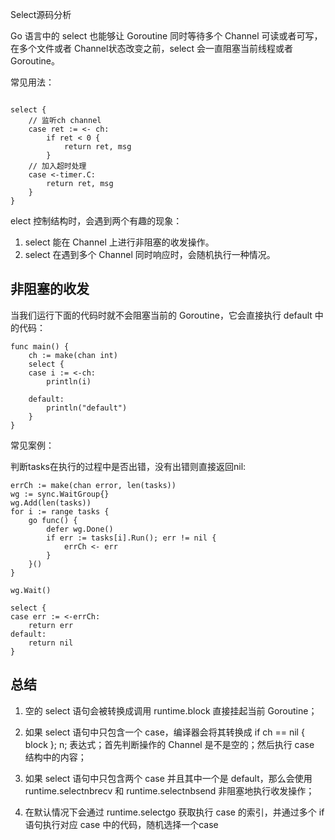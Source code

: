 Select源码分析

Go 语言中的 select 也能够让 Goroutine 同时等待多个 Channel 可读或者可写，在多个文件或者 Channel状态改变之前，select 会一直阻塞当前线程或者 Goroutine。

常见用法：
```

select {
    // 监听ch channel
    case ret := <- ch:
        if ret < 0 {
            return ret, msg
        }
    // 加入超时处理
    case <-timer.C:
        return ret, msg
    }
}
```

elect 控制结构时，会遇到两个有趣的现象：
1. select 能在 Channel 上进行非阻塞的收发操作。
2. select 在遇到多个 Channel 同时响应时，会随机执行一种情况。


## 非阻塞的收发

当我们运行下面的代码时就不会阻塞当前的 Goroutine，它会直接执行 default 中的代码：
```
func main() {
	ch := make(chan int)
	select {
	case i := <-ch:
		println(i)

	default:
		println("default")
	}
}
```

常见案例：

判断tasks在执行的过程中是否出错，没有出错则直接返回nil:

```
errCh := make(chan error, len(tasks))
wg := sync.WaitGroup{}
wg.Add(len(tasks))
for i := range tasks {
    go func() {
        defer wg.Done()
        if err := tasks[i].Run(); err != nil {
            errCh <- err
        }
    }()
}

wg.Wait()

select {
case err := <-errCh:
    return err
default:
    return nil
}
```

## 总结
1. 空的 select 语句会被转换成调用 runtime.block 直接挂起当前 Goroutine；

2. 如果 select 语句中只包含一个 case，编译器会将其转换成 if ch == nil { block }; n; 表达式；首先判断操作的 Channel 是不是空的；然后执行 case 结构中的内容；

3. 如果 select 语句中只包含两个 case 并且其中一个是 default，那么会使用 runtime.selectnbrecv 和 runtime.selectnbsend 非阻塞地执行收发操作；

4. 在默认情况下会通过 runtime.selectgo 获取执行 case 的索引，并通过多个 if 语句执行对应 case 中的代码，随机选择一个case
